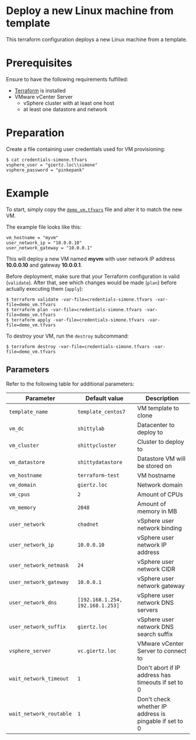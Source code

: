 # Deploy a new Linux machine from template

This terraform configuration deploys a new Linux machine from a template.

# Prerequisites
Ensure to have the following requirements fulfilled:
- [Terraform](https://terraform.io) is installed
- VMware vCenter Server
  - vSphere cluster with at least one host
  - at least one datastore and network

# Preparation
Create a file containing user credentials used for VM provisioning:

```
$ cat credentials-simone.tfvars
vsphere_user = "giertz.loc\\simone"
vsphere_password = "pinkepank"
```

# Example

To start, simply copy the [`demo_vm.tfvars`](demo_vm.tfvars) file and alter it to match the new VM.

The example file looks like this:
```
vm_hostname = "myvm"
user_network_ip = "10.0.0.10"
user_network_gateway = "10.0.0.1"
```

This will deploy a new VM named **myvm** with user network IP address **10.0.0.10** and gateway **10.0.0.1**.

Before deployment, make sure that your Terraform configuration is valid (``validate``). After that, see which changes would be made (``plan``) before actually executing them (``apply``):
```
$ terraform validate -var-file=credentials-simone.tfvars -var-file=demo_vm.tfvars
$ terraform plan -var-file=credentials-simone.tfvars -var-file=demo_vm.tfvars
$ terraform apply -var-file=credentials-simone.tfvars -var-file=demo_vm.tfvars
```

To destroy your VM, run the ``destroy`` subcommand:
```
$ terraform destroy -var-file=credentials-simone.tfvars -var-file=demo_vm.tfvars
```

## Parameters
Refer to the following table for additional parameters:

| Parameter | Default value | Description |
| --------- | ------------- | ----------- |
| ``template_name`` | ``template_centos7`` | VM template to clone |
| ``vm_dc`` | ``shittylab`` | Datacenter to deploy to |
| ``vm_cluster`` | ``shittycluster`` | Cluster to deploy to |
| ``vm_datastore`` | ``shittydatastore`` | Datastore VM will be stored on |
| ``vm_hostname`` | ``terraform-test`` | VM hostname |
| ``vm_domain`` | ``giertz.loc`` | Network domain |
| ``vm_cpus`` | ``2`` | Amount of CPUs |
| ``vm_memory`` | ``2048`` | Amount of memory in MB |
| ``user_network`` | ``chadnet`` | vSphere user network binding |
| ``user_network_ip`` | ``10.0.0.10`` | vSphere user network IP address |
| ``user_network_netmask`` | ``24`` | vSphere user network CIDR |
| ``user_network_gateway`` | ``10.0.0.1`` | vSphere user network gateway |
| ``user_network_dns`` | ``[192.168.1.254, 192.168.1.253]`` | vSphere user network DNS servers |
| ``user_network_suffix`` | ``giertz.loc`` | vSphere user network DNS search suffix |
| ``vsphere_server`` | ``vc.giertz.loc`` | VMware vCenter Server to connect to |
| ``wait_network_timeout`` | ``1`` | Don't abort if IP address has timeouts if set to 0 |
| ``wait_network_routable`` | ``1`` | Don't check whether IP address is pingable if set to 0 |
